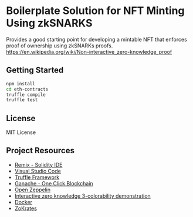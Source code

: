 # Boilerplate Solution for NFT Minting Using zkSNARKS

Provides a good starting point for developing a mintable NFT that enforces proof of ownership using zkSNARKs proofs. 
https://en.wikipedia.org/wiki/Non-interactive_zero-knowledge_proof

## Getting Started

``` bash
npm install
cd eth-contracts
truffle compile
truffle test
```

## License

MIT License

## Project Resources

* [Remix - Solidity IDE](https://remix.ethereum.org/)
* [Visual Studio Code](https://code.visualstudio.com/)
* [Truffle Framework](https://truffleframework.com/)
* [Ganache - One Click Blockchain](https://truffleframework.com/ganache)
* [Open Zeppelin ](https://openzeppelin.org/)
* [Interactive zero knowledge 3-colorability demonstration](http://web.mit.edu/~ezyang/Public/graph/svg.html)
* [Docker](https://docs.docker.com/install/)
* [ZoKrates](https://github.com/Zokrates/ZoKrates)
